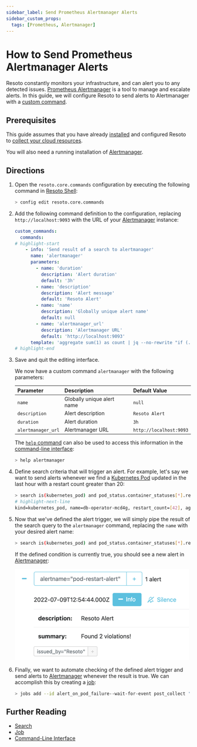 ```yaml
---
sidebar_label: Send Prometheus Alertmanager Alerts
sidebar_custom_props:
  tags: [Prometheus, Alertmanager]
---
```


# How to Send Prometheus Alertmanager Alerts

Resoto constantly monitors your infrastructure, and can alert you to any detected issues. [Prometheus Alertmanager](https://prometheus.io/docs/alerting/latest/alertmanager) is a tool to manage and escalate alerts. In this guide, we will configure Resoto to send alerts to Alertmanager with a [custom command](../../../reference/cli/index.md).

## Prerequisites

This guide assumes that you have already [installed](../../../getting-started/install-resoto/index.md) and configured Resoto to [collect your cloud resources](../../../getting-started/configure-cloud-provider-access/index.md).

You will also need a running installation of [Alertmanager](https://prometheus.io/docs/alerting/latest/alertmanager).

## Directions

1. Open the `resoto.core.commands` configuration by executing the following command in [Resoto Shell](../../../concepts/components/shell.md):

   ```bash
   > config edit resoto.core.commands
   ```

2. Add the following command definition to the configuration, replacing `http://localhost:9093` with the URL of your [Alertmanager](https://prometheus.io/docs/alerting/latest/alertmanager) instance:

   ```yaml
   ​custom_commands:
   ​  commands:
   # highlight-start
       - info: 'Send result of a search to alertmanager'
         name: 'alertmanager'
         parameters:
           - name: 'duration'
             description: 'Alert duration'
             default: '3h'
           - name: 'description'
             description: 'Alert message'
             default: 'Resoto Alert'
           - name: 'name'
             description: 'Globally unique alert name'
             default: null
           - name: 'alertmanager_url'
             description: 'Alertmanager URL'
             default: 'http://localhost:9093'
         template: 'aggregate sum(1) as count | jq --no-rewrite "if (.count // 0)==0 then [] else [.count | tostring] end" | flatten | jq --no-rewrite [{status: "firing", labels: {alertname: "{{name}}", issued_by: "Resoto"}, annotations: {summary: ("Found "+.+ " violations!"), "description": "{{description}}"}{{#duration}}, startAt:"{{now}}", endsAt:"{{duration.from_now}}"{{/duration}}}] | http POST {{alertmanager_url}}/api/v1/alerts'
   # highlight-end
   ```

3. Save and quit the editing interface.

   We now have a custom command `alertmanager` with the following parameters:

   | Parameter          | Description                | Default Value           |
   | ------------------ | -------------------------- | ----------------------- |
   | `name`             | Globally unique alert name | `null`                  |
   | `description`      | Alert description          | `Resoto Alert`          |
   | `duration`         | Alert duration             | `3h`                    |
   | `alertmanager_url` | Alertmanager URL           | `http://localhost:9093` |

   The [`help` command](../../../reference/cli/miscellaneous-commands/help.md) can also be used to access this information in the [command-line interface](../../../reference/cli/index.md):

   ```bash
   > help alertmanager
   ```

4. Define search criteria that will trigger an alert. For example, let's say we want to send alerts whenever we find a [Kubernetes Pod](https://kubernetes.io/docs/concepts/workloads/pods) updated in the last hour with a restart count greater than 20:

   ```bash
   > search is(kubernetes_pod) and pod_status.container_statuses[*].restart_count > 20 and last_update<1h
   # highlight-next-line
   ​kind=kubernetes_pod, name=db-operator-mcd4g, restart_count=[42], age=2mo5d, last_update=23m, cloud=k8s, account=prod, region=kube-system
   ```

5. Now that we've defined the alert trigger, we will simply pipe the result of the search query to the `alertmanager` command, replacing the `name` with your desired alert name:

   ```bash
   > search is(kubernetes_pod) and pod_status.container_statuses[*].restart_count > 20 and last_update<1h | alertmanager name=pod-restart-alert
   ```

   If the defined condition is currently true, you should see a new alert in [Alertmanager](https://prometheus.io/docs/alerting/latest/alertmanager):

   ![Example Alertmanager alert](./img/example-alert.png)

6. Finally, we want to automate checking of the defined alert trigger and send alerts to [Alertmanager](https://prometheus.io/docs/alerting/latest/alertmanager) whenever the result is true. We can accomplish this by creating a [job](../../../concepts/automation/job.md):

   ```bash
   > jobs add --id alert_on_pod_failure--wait-for-event post_collect 'search is(kubernetes_pod) and pod_status.container_statuses[*].restart_count > 20 and last_update<1h | alertmanager name=pod-restart-alert'
   ```

## Further Reading

- [Search](../../../concepts/search/index.md)
- [Job](../../../concepts/automation/job.md)
- [Command-Line Interface](../../../reference/cli/index.md)
